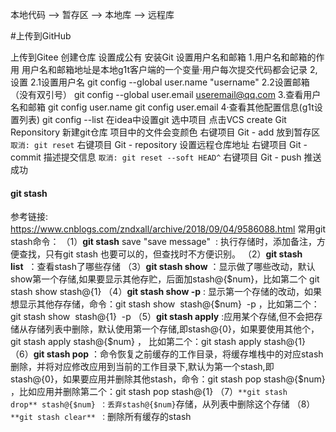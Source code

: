 本地代码 --> 暂存区 --> 本地库 --> 远程库

#上传到GitHub

上传到Gitee
创建仓库
设置成公有
安装Git
设置用户名和邮箱
	1.用户名和邮箱的作用
		用户名和邮箱地址是本地g1t客户端的一个变量·用户每次提交代码都会记录
	2,设置
		2.1设置用户名
			git config --global user.name "username"
		2.2设置邮箱（没有双引号）
			git config --global user.email useremail@qq.com
	3.查看用户名和邮箱
		git config user.name
		git config user.email
	4·查看其他配置信息(g1t设置列表)
		git config --list
在idea中设置git
选中项目 点击VCS create Git Reponsitory 新建git仓库 项目中的文件会变颜色
右键项目 Git - add 放到暂存区  `取消: git reset`
右键项目 Git - repository 设置远程仓库地址
右键项目 Git - commit 描述提交信息 `取消: git reset --soft HEAD^`
右键项目 Git - push
推送成功


#### git stash 
参考链接: https://www.cnblogs.com/zndxall/archive/2018/09/04/9586088.html
常用git stash命令：
（1）**git stash** save "save message"  : 执行存储时，添加备注，方便查找，只有git stash 也要可以的，但查找时不方便识别。
（2）**git stash list**  ：查看stash了哪些存储
（3）**git stash show** ：显示做了哪些改动，默认show第一个存储,如果要显示其他存贮，后面加stash@{$num}，比如第二个 git stash show stash@{1}
（4）**git stash show -p** : 显示第一个存储的改动，如果想显示其他存存储，命令：git stash show  stash@{$num}  -p ，比如第二个：git stash show  stash@{1}  -p
（5）**git stash apply** :应用某个存储,但不会把存储从存储列表中删除，默认使用第一个存储,即stash@{0}，如果要使用其他个，git stash apply stash@{$num} ， 比如第二个：git stash apply stash@{1} 
（6）**git stash pop** ：命令恢复之前缓存的工作目录，将缓存堆栈中的对应stash删除，并将对应修改应用到当前的工作目录下,默认为第一个stash,即stash@{0}，如果要应用并删除其他stash，命令：git stash pop stash@{$num} ，比如应用并删除第二个：git stash pop stash@{1}
（7）`**git stash drop** stash@{$num} ：丢弃stash@{$num}`存储，从列表中删除这个存储
（8）`**git stash clear** ：`删除所有缓存的stash
